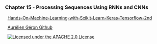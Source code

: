 ### Chapter 15 - Processing Sequences Using RNNs and CNNs




&nbsp;
[Hands-On-Machine-Learning-with-Scikit-Learn-Keras-Tensorflow-2nd](https://github.com/Jadams29/Hands-On-Machine-Learning-with-Scikit-Learn-Keras-Tensorflow-2nd)
&nbsp;

&nbsp;
[Aurélien Géron Github](https://github.com/ageron/handson-ml2)
&nbsp; 



&nbsp;
[![Licensed under the APACHE 2.0 License](https://img.shields.io/github/license/ageron/handson-ml)](https://img.shields.io/github/license/ageron/handson-ml2)
&nbsp; 